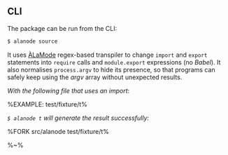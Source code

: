 ## CLI

The package can be run from the CLI:

```sh
$ alanode source
```

It uses [ÀLaMode](https://github.com/a-la/alamode) regex-based transpiler to change `import` and `export` statements into `require` calls and `module.export` expressions (no _Babel_). It also normalises `process.argv` to hide its presence, so that programs can safely keep using the _argv_ array without unexpected results.

_With the following file that uses an import_:

%EXAMPLE: test/fixture/t%

_`$ alanode t` will generate the result successfully:_

%FORK src/alanode test/fixture/t%

%~%